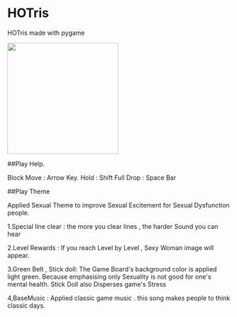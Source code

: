 # HOTris
HOTris made with pygame

<img src="assets/images/gameplay_1.gif" width="250">

##Play Help.

Block Move : Arrow Key.
Hold : Shift
Full Drop : Space Bar

##Play Theme

Applied Sexual Theme to improve Sexual Excitement for Sexual Dysfunction people.

1.Special line clear : the more you clear lines , the harder Sound you can hear

2.Level Rewards : If you reach Level by Level , Sexy Woman image will appear.

3.Green Belt , Stick doll: The Game Board's background color is applied light green. Because emphasising only
               Sexuality is not good for one's mental health. Stick Doll also Disperses game's Stress

4,BaseMusic : Applied classic game music . this song makes people to think classic days.

